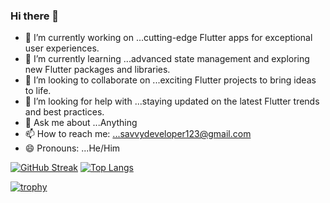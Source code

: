 ### Hi there 👋


- 🔭 I’m currently working on ...cutting-edge Flutter apps for exceptional user experiences.
- 🌱 I’m currently learning ...advanced state management and exploring new Flutter packages and libraries.
- 👯 I’m looking to collaborate on ...exciting Flutter projects to bring ideas to life.
- 🤔 I’m looking for help with ...staying updated on the latest Flutter trends and best practices.
- 💬 Ask me about ...Anything
- 📫 How to reach me: ...savvydeveloper123@gmail.com
- 😄 Pronouns: ...He/Him

[![GitHub Streak](https://streak-stats.demolab.com?user=satyaroutray1&theme=solarized-dark&type=png&stroke=EB5454)](https://git.io/streak-stats)
[![Top Langs](https://github-readme-stats.vercel.app/api/top-langs/?username=satyaroutray1&layout=donut-vertical)](https://github.com/anuraghazra/github-readme-stats)

[![trophy](https://github-profile-trophy.vercel.app/?username=satyaroutray1&theme=onedark)](https://github.com/ryo-ma/github-profile-trophy)
